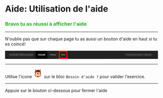 # Aide: Utilisation de l'aide

### <span style="color: #20B020">Bravo tu as réussi à afficher l'aide</span>

***

N'oublie pas que sur chaque page tu as aussi un bouton d'aide en haut si tu es coincé!

![navbar aide][navbar_aide]

***

Utilise l'icone ![img chien][chien] sur le bloc `Besoin d'aide ?` pour valider l'exercice.

***

Appuie sur le bouton ci-dessous pour fermer l'aide

[navbar_aide]: img/navbar_aide.png
[chien]: img/dog.png